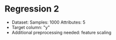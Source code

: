 # Regression 2

 - Dataset: Samples: 1000 Attributes: 5
 - Target column: "y"
 - Additional preprocessing needed: feature scaling
